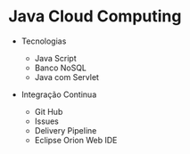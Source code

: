 # Java Cloud Computing

- Tecnologias
  - Java Script
  - Banco NoSQL
  - Java com Servlet
    
- Integração Continua
  - Git Hub
  - Issues
  - Delivery Pipeline
  - Eclipse Orion Web IDE
  
